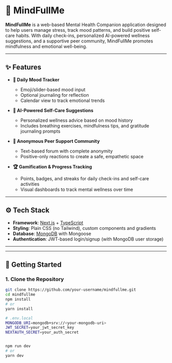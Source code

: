 # 🌿 MindFullMe

**MindFullMe** is a web-based Mental Health Companion application designed to help users manage stress, track mood patterns, and build positive self-care habits. With daily check-ins, personalized AI-powered wellness suggestions, and a supportive peer community, MindFullMe promotes mindfulness and emotional well-being.

---

## ✨ Features

- **🧠 Daily Mood Tracker**
  - Emoji/slider-based mood input
  - Optional journaling for reflection
  - Calendar view to track emotional trends

- **🤖 AI-Powered Self-Care Suggestions**
  - Personalized wellness advice based on mood history
  - Includes breathing exercises, mindfulness tips, and gratitude journaling prompts

- **💬 Anonymous Peer Support Community**
  - Text-based forum with complete anonymity
  - Positive-only reactions to create a safe, empathetic space

- **🏆 Gamification & Progress Tracking**
  - Points, badges, and streaks for daily check-ins and self-care activities
  - Visual dashboards to track mental wellness over time

---

## ⚙️ Tech Stack

- **Framework**: [Next.js](https://nextjs.org/) + [TypeScript](https://www.typescriptlang.org/)
- **Styling**: Plain CSS (no Tailwind), custom components and gradients
- **Database**: [MongoDB](https://www.mongodb.com/) with Mongoose
- **Authentication**: JWT-based login/signup (with MongoDB user storage)

---


---

## 🚀 Getting Started

### 1. Clone the Repository

```bash
git clone https://github.com/your-username/mindfullme.git
cd mindfullme
npm install
# or
yarn install

# .env.local
MONGODB_URI=mongodb+srv://<your-mongodb-uri>
JWT_SECRET=your_jwt_secret_key
NEXTAUTH_SECRET=your_auth_secret


npm run dev
# or
yarn dev
